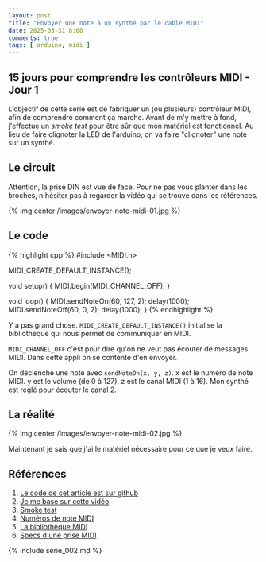 ```yaml
---
layout: post
title: "Envoyer une note à un synthé par le cable MIDI"
date: 2025-03-31 8:00
comments: true
tags: [ arduino, midi ]
---
```


## 15 jours pour comprendre les contrôleurs MIDI - Jour 1

L'objectif de cette série est de fabriquer un (ou plusieurs) contrôleur MIDI,
afin de comprendre comment ça marche. Avant de m'y mettre à fond, j'effectue un
_smoke test_ pour être sûr que mon matériel est fonctionnel. Au lieu de faire
clignoter la LED de l'arduino, on va faire "clignoter" une note sur un synthé.

<!-- more -->

## Le circuit

Attention, la prise DIN est vue de face. Pour ne pas vous planter dans les
broches, n'hésiter pas à regarder la vidéo qui se trouve dans les références.

{% img center /images/envoyer-note-midi-01.jpg %}

## Le code

{% highlight cpp %}
#include <MIDI.h>

MIDI_CREATE_DEFAULT_INSTANCE();

void setup() {
  MIDI.begin(MIDI_CHANNEL_OFF);
}

void loop() {
  MIDI.sendNoteOn(60, 127, 2);
  delay(1000);
  MIDI.sendNoteOff(60, 0, 2);
  delay(1000);
}
{% endhighlight %}

Y a pas grand chose. `MIDI_CREATE_DEFAULT_INSTANCE()` initialise la bibliothèque
qui nous permet de communiquer en MIDI.

`MIDI_CHANNEL_OFF` c'est pour dire qu'on ne veut pas écouter de messages MIDI.
Dans cette appli on se contente d'en envoyer.

On déclenche une note avec `sendNoteOn(x, y, z)`. x est le numéro de note MIDI.
y est le volume (de 0 à 127). z est le canal MIDI (1 à 16). Mon synthé est réglé
pour écouter le canal 2.

## La réalité

{% img center /images/envoyer-note-midi-02.jpg %}

Maintenant je sais que j'ai le matériel nécessaire pour ce que je veux faire.

## Références

1. [Le code de cet article est sur github](https://github.com/lkdjiin/15-jours-pour-comprendre-les-controleurs-MIDI/tree/main/jour01)
1. [Je me base sur cette vidéo](https://www.youtube.com/watch?v=rmfAqg9O_os)
1. [Smoke test](https://en.wikipedia.org/wiki/Smoke_testing_(software))
1. [Numéros de note MIDI](https://computermusicresource.com/midikeys.html)
1. [La bibliothèque MIDI](https://github.com/FortySevenEffects/arduino_midi_library)
1. [Specs d'une prise MIDI](https://midi.org/5-pin-din-electrical-specs)

{% include serie_002.md %}

